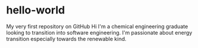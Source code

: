 # hello-world
My very first repository on GitHub
Hi I'm a chemical engineering graduate looking to transition into software engineering. I'm passionate about energy transition especially towards the renewable kind.
